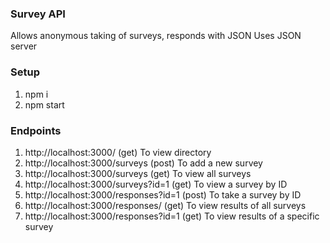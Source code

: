 ### Survey API
Allows anonymous taking of surveys, responds with JSON
Uses JSON server

### Setup
1) npm i
2) npm start

### Endpoints
1) http://localhost:3000/ (get) To view directory
2) http://localhost:3000/surveys (post) To add a new survey
3) http://localhost:3000/surveys (get) To view all surveys
4) http://localhost:3000/surveys?id=1 (get) To view a survey by ID
5) http://localhost:3000/responses?id=1 (post) To take a survey by ID
6) http://localhost:3000/responses/ (get) To view results of all surveys
7) http://localhost:3000/responses?id=1 (get) To view results of a specific survey
